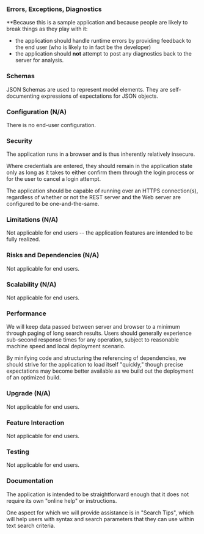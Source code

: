 ### Errors, Exceptions, Diagnostics

**Because this is a sample application and because people are likely to break things as they play with it:

- the application should handle runtime errors by providing feedback to the end user (who is likely to in fact be the developer)
- the application should **not** attempt to post any diagnostics back to the server for analysis.

### Schemas

JSON Schemas are used to represent model elements. They are self-documenting expressions of expectations for JSON objects.

### Configuration (N/A)

There is no end-user configuration.

### Security

The application runs in a browser and is thus inherently relatively insecure.

Where credentials are entered, they should remain in the application state only as long as it takes to either confirm them through the login process or for the user to cancel a login attempt.

The application should be capable of running over an HTTPS connection(s), regardless of whether or not the REST server and the Web server are configured to be one-and-the-same.

### Limitations (N/A)

Not applicable for end users -- the application features are intended to be fully realized.

### Risks and Dependencies (N/A)

Not applicable for end users.

### Scalability (N/A)

Not applicable for end users.

### Performance

We will keep data passed between server and browser to a minimum through paging of long search results. Users should generally experience sub-second response times for any operation, subject to reasonable machine speed and local deployment scenario.

By minifying code and structuring the referencing of dependencies, we should strive for the application to load itself "quickly," though precise expectations may become better available as we build out the deployment of an optimized build.

### Upgrade (N/A)

Not applicable for end users.

### Feature Interaction

Not applicable for end users.

### Testing

Not applicable for end users.

### Documentation

The application is intended to be straightforward enough that it does not require its own "online help" or instructions.

One aspect for which we will provide assistance is in "Search Tips", which will help users with syntax and search parameters that they can use within text search criteria.
